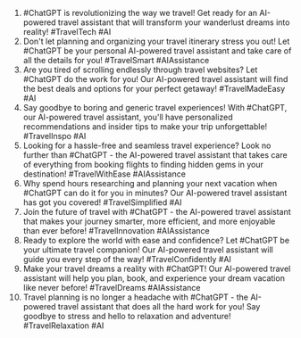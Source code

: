 1. #ChatGPT is revolutionizing the way we travel! Get ready for an AI-powered travel assistant that will transform your wanderlust dreams into reality! #TravelTech #AI
2. Don't let planning and organizing your travel itinerary stress you out! Let #ChatGPT be your personal AI-powered travel assistant and take care of all the details for you! #TravelSmart #AIAssistance
3. Are you tired of scrolling endlessly through travel websites? Let #ChatGPT do the work for you! Our AI-powered travel assistant will find the best deals and options for your perfect getaway! #TravelMadeEasy #AI
4. Say goodbye to boring and generic travel experiences! With #ChatGPT, our AI-powered travel assistant, you'll have personalized recommendations and insider tips to make your trip unforgettable! #TravelInspo #AI
5. Looking for a hassle-free and seamless travel experience? Look no further than #ChatGPT - the AI-powered travel assistant that takes care of everything from booking flights to finding hidden gems in your destination! #TravelWithEase #AIAssistance
6. Why spend hours researching and planning your next vacation when #ChatGPT can do it for you in minutes? Our AI-powered travel assistant has got you covered! #TravelSimplified #AI
7. Join the future of travel with #ChatGPT - the AI-powered travel assistant that makes your journey smarter, more efficient, and more enjoyable than ever before! #TravelInnovation #AIAssistance
8. Ready to explore the world with ease and confidence? Let #ChatGPT be your ultimate travel companion! Our AI-powered travel assistant will guide you every step of the way! #TravelConfidently #AI
9. Make your travel dreams a reality with #ChatGPT! Our AI-powered travel assistant will help you plan, book, and experience your dream vacation like never before! #TravelDreams #AIAssistance
10. Travel planning is no longer a headache with #ChatGPT - the AI-powered travel assistant that does all the hard work for you! Say goodbye to stress and hello to relaxation and adventure! #TravelRelaxation #AI
